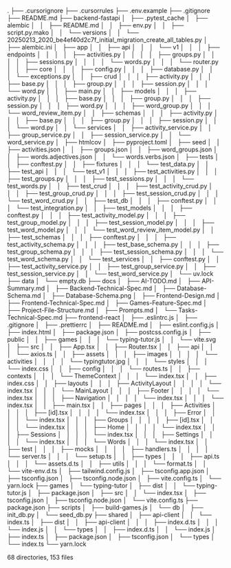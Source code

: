 .
├── .cursorignore
├── .cursorrules
├── .env.example
├── .gitignore
├── README.md
├── backend-fastapi
│   ├── .pytest_cache
│   ├── alembic
│   │   ├── README.md
│   │   ├── env.py
│   │   ├── script.py.mako
│   │   └── versions
│   │       └── 20250213_2020_be4ef40d2c7f_initial_migration_create_all_tables.py
│   ├── alembic.ini
│   ├── app
│   │   ├── api
│   │   │   └── v1
│   │   │       ├── endpoints
│   │   │       │   ├── activities.py
│   │   │       │   ├── groups.py
│   │   │       │   ├── sessions.py
│   │   │       │   └── words.py
│   │   │       └── router.py
│   │   ├── core
│   │   │   ├── config.py
│   │   │   ├── database.py
│   │   │   └── exceptions.py
│   │   ├── crud
│   │   │   ├── activity.py
│   │   │   ├── base.py
│   │   │   ├── group.py
│   │   │   ├── session.py
│   │   │   └── word.py
│   │   ├── main.py
│   │   ├── models
│   │   │   ├── activity.py
│   │   │   ├── base.py
│   │   │   ├── group.py
│   │   │   ├── session.py
│   │   │   ├── word.py
│   │   │   ├── word_group.py
│   │   │   └── word_review_item.py
│   │   ├── schemas
│   │   │   ├── activity.py
│   │   │   ├── base.py
│   │   │   ├── group.py
│   │   │   ├── session.py
│   │   │   └── word.py
│   │   └── services
│   │       ├── activity_service.py
│   │       ├── group_service.py
│   │       ├── session_service.py
│   │       └── word_service.py
│   ├── htmlcov
│   ├── pyproject.toml
│   ├── seed
│   │   ├── activities.json
│   │   ├── groups.json
│   │   ├── word_groups.json
│   │   ├── words.adjectives.json
│   │   └── words.verbs.json
│   ├── tests
│   │   ├── conftest.py
│   │   ├── fixtures
│   │   │   └── test_data.py
│   │   ├── test_api
│   │   │   └── test_v1
│   │   │       ├── test_activities.py
│   │   │       ├── test_groups.py
│   │   │       ├── test_sessions.py
│   │   │       └── test_words.py
│   │   ├── test_crud
│   │   │   ├── test_activity_crud.py
│   │   │   ├── test_group_crud.py
│   │   │   ├── test_session_crud.py
│   │   │   └── test_word_crud.py
│   │   ├── test_db
│   │   │   ├── conftest.py
│   │   │   └── test_integration.py
│   │   ├── test_models
│   │   │   ├── conftest.py
│   │   │   ├── test_activity_model.py
│   │   │   ├── test_group_model.py
│   │   │   ├── test_session_model.py
│   │   │   ├── test_word_model.py
│   │   │   └── test_word_review_item_model.py
│   │   ├── test_schemas
│   │   │   ├── conftest.py
│   │   │   ├── test_activity_schema.py
│   │   │   ├── test_base_schema.py
│   │   │   ├── test_group_schema.py
│   │   │   ├── test_session_schema.py
│   │   │   └── test_word_schema.py
│   │   └── test_services
│   │       ├── conftest.py
│   │       ├── test_activity_service.py
│   │       ├── test_group_service.py
│   │       ├── test_session_service.py
│   │       └── test_word_service.py
│   └── uv.lock
├── data
│   └── empty.db
├── docs
│   ├── AI-TODO.md
│   ├── API-Summary.md
│   ├── Backend-Technical-Spec.md
│   ├── Database-Schema.md
│   ├── Database-Schema.png
│   ├── Frontend-Design.md
│   ├── Frontend-Technical-Spec.md
│   ├── Games-Feature-Spec.md
│   ├── Project-File-Structure.md
│   ├── Prompts.md
│   └── Tasks-Technical-Spec.md
├── frontend-react
│   ├── .eslintrc.js
│   ├── .gitignore
│   ├── .prettierrc
│   ├── README.md
│   ├── eslint.config.js
│   ├── index.html
│   ├── package.json
│   ├── postcss.config.js
│   ├── public
│   │   ├── games
│   │   │   └── typing-tutor.js
│   │   └── vite.svg
│   ├── src
│   │   ├── App.tsx
│   │   ├── Router.tsx
│   │   ├── api
│   │   │   └── axios.ts
│   │   ├── assets
│   │   │   ├── images
│   │   │   │   └── activities
│   │   │   │       └── typingtutor.jpg
│   │   │   └── styles
│   │   │       └── index.css
│   │   ├── config
│   │   │   └── routes.ts
│   │   ├── contexts
│   │   │   └── ThemeContext
│   │   │       └── index.tsx
│   │   ├── index.css
│   │   ├── layouts
│   │   │   ├── ActivityLayout
│   │   │   │   └── index.tsx
│   │   │   └── MainLayout
│   │   │       ├── Footer
│   │   │       │   └── index.tsx
│   │   │       ├── Navigation
│   │   │       │   └── index.tsx
│   │   │       └── index.tsx
│   │   ├── main.tsx
│   │   ├── pages
│   │   │   ├── Activities
│   │   │   │   ├── [id].tsx
│   │   │   │   └── index.tsx
│   │   │   ├── Error
│   │   │   │   └── index.tsx
│   │   │   ├── Groups
│   │   │   │   ├── [id].tsx
│   │   │   │   └── index.tsx
│   │   │   ├── Home
│   │   │   │   └── index.tsx
│   │   │   ├── Sessions
│   │   │   │   └── index.tsx
│   │   │   ├── Settings
│   │   │   │   └── index.tsx
│   │   │   └── Words
│   │   │       └── index.tsx
│   │   ├── test
│   │   │   ├── mocks
│   │   │   │   ├── handlers.ts
│   │   │   │   └── server.ts
│   │   │   └── setup.ts
│   │   ├── types
│   │   │   ├── api.ts
│   │   │   └── assets.d.ts
│   │   ├── utils
│   │   │   └── format.ts
│   │   └── vite-env.d.ts
│   ├── tailwind.config.js
│   ├── tsconfig.app.json
│   ├── tsconfig.json
│   ├── tsconfig.node.json
│   ├── vite.config.ts
│   └── yarn.lock
├── games
│   └── typing-tutor
│       ├── dist
│       │   └── typing-tutor.js
│       ├── package.json
│       ├── src
│       │   └── index.tsx
│       ├── tsconfig.json
│       ├── tsconfig.node.json
│       └── vite.config.ts
├── package.json
├── scripts
│   ├── build-games.js
│   └── db
│       ├── init_db.py
│       └── seed_db.py
├── shared
│   ├── api-client
│   │   └── index.ts
│   ├── dist
│   │   ├── api-client
│   │   │   ├── index.d.ts
│   │   │   └── index.js
│   │   └── types
│   │       ├── index.d.ts
│   │       └── index.js
│   ├── index.ts
│   ├── package.json
│   ├── tsconfig.json
│   └── types
│       └── index.ts
└── yarn.lock

68 directories, 153 files
